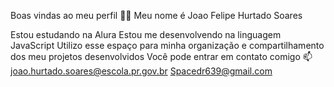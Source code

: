 Boas vindas ao meu perfil 💙💙
Meu nome é Joao Felipe Hurtado Soares

Estou estudando na Alura
Estou me desenvolvendo na linguagem JavaScript
Utilizo esse espaço para minha organização e compartilhamento dos meu projetos desenvolvidos
Você pode entrar em contato comigo 📫
joao.hurtado.soares@escola.pr.gov.br
Spacedr639@gmail.com
